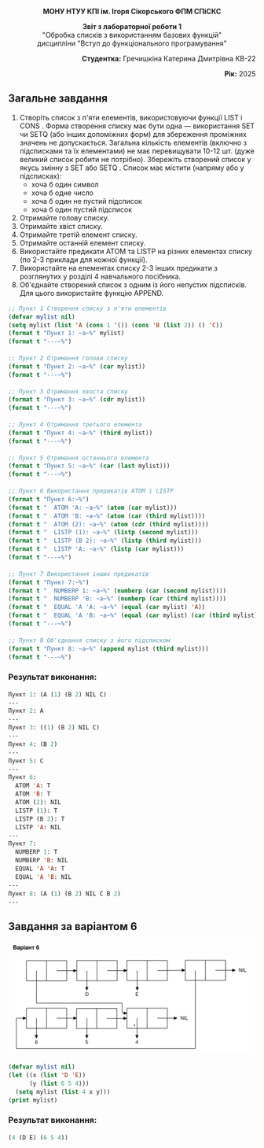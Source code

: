 <p align="center"><b>МОНУ НТУУ КПІ ім. Ігоря Сікорського ФПМ СПіСКС</b></p>
<p align="center">
<b>Звіт з лабораторної роботи 1</b><br/>
"Обробка списків з використанням базових функцій"<br/>
дисципліни "Вступ до функціонального програмування"
</p>
<p align="right"><b>Студентка:</b> Гречишкіна Катерина Дмитрівна КВ-22</p>
<p align="right"><b>Рік:</b> 2025</p>
  
## Загальне завдання

1. Створіть список з п'яти елементів, використовуючи функції LIST і CONS . Форма
створення списку має бути одна — використання SET чи SETQ (або інших
допоміжних форм) для збереження проміжних значень не допускається. Загальна
кількість елементів (включно з підсписками та їх елементами) не має перевищувати
10-12 шт. (дуже великий список робити не потрібно). Збережіть створений список у
якусь змінну з SET або SETQ . Список має містити (напряму або у підсписках):
    - хоча б один символ
    - хоча б одне число
    - хоча б один не пустий підсписок
    - хоча б один пустий підсписок
2. Отримайте голову списку.
3. Отримайте хвіст списку.
4. Отримайте третій елемент списку.
5. Отримайте останній елемент списку.
6. Використайте предикати ATOM та LISTP на різних елементах списку (по 2-3
приклади для кожної функції).
7. Використайте на елементах списку 2-3 інших предикати з розглянутих у розділі 4
навчального посібника.
8. Об'єднайте створений список з одним із його непустих підсписків. Для цього
використайте функцію APPEND.

```lisp
;; Пункт 1 Створення списку з п'яти елементів
(defvar mylist nil)
(setq mylist (list 'A (cons 1 '()) (cons 'B (list 2)) () 'C))
(format t "Пункт 1: ~a~%" mylist)
(format t "---~%")

;; Пункт 2 Отримання голови списку
(format t "Пункт 2: ~a~%" (car mylist))
(format t "---~%")

;; Пункт 3 Отримання хвоста списку
(format t "Пункт 3: ~a~%" (cdr mylist))
(format t "---~%")

;; Пункт 4 Отримання третього елемента
(format t "Пункт 4: ~a~%" (third mylist))
(format t "---~%")

;; Пункт 5 Отримання останнього елемента
(format t "Пункт 5: ~a~%" (car (last mylist)))
(format t "---~%")

;; Пункт 6 Використання предикатів ATOM і LISTP
(format t "Пункт 6:~%")
(format t "  ATOM 'A: ~a~%" (atom (car mylist)))
(format t "  ATOM 'B: ~a~%" (atom (car (third mylist))))
(format t "  ATOM (2): ~a~%" (atom (cdr (third mylist))))
(format t "  LISTP (1): ~a~%" (listp (second mylist)))
(format t "  LISTP (B 2): ~a~%" (listp (third mylist)))
(format t "  LISTP 'A: ~a~%" (listp (car mylist)))
(format t "---~%")

;; Пункт 7 Використання інших предикатів
(format t "Пункт 7:~%")
(format t "  NUMBERP 1: ~a~%" (numberp (car (second mylist))))
(format t "  NUMBERP 'B: ~a~%" (numberp (car (third mylist))))
(format t "  EQUAL 'A 'A: ~a~%" (equal (car mylist) 'A))
(format t "  EQUAL 'A 'B: ~a~%" (equal (car mylist) (car (third mylist))))
(format t "---~%")

;; Пункт 8 Об'єднання списку з його підсписком
(format t "Пункт 8: ~a~%" (append mylist (third mylist)))
(format t "---~%")
```
### Результат виконання:

```lisp
Пункт 1: (A (1) (B 2) NIL C)
---
Пункт 2: A
---
Пункт 3: ((1) (B 2) NIL C)
---
Пункт 4: (B 2)
---
Пункт 5: C
---
Пункт 6:
  ATOM 'A: T
  ATOM 'B: T
  ATOM (2): NIL
  LISTP (1): T
  LISTP (B 2): T
  LISTP 'A: NIL
---
Пункт 7:
  NUMBERP 1: T
  NUMBERP 'B: NIL
  EQUAL 'A 'A: T
  EQUAL 'A 'B: NIL
---
Пункт 8: (A (1) (B 2) NIL C B 2)
---
```

## Завдання за варіантом 6

<p align="center">
<img src="lab-1-variant6.png">
</p>

```lisp
(defvar mylist nil)
(let ((x (list 'D 'E))  
      (y (list 6 5 4)))     
  (setq mylist (list 4 x y)))
(print mylist)
```
### Результат виконання:
```lisp
(4 (D E) (6 5 4))
```
